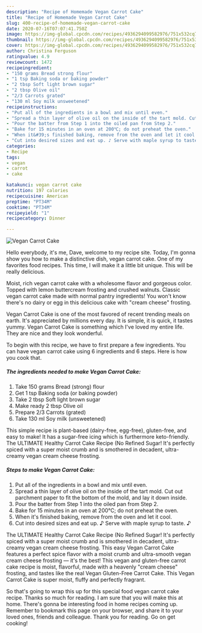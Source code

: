 ```yaml
---
description: "Recipe of Homemade Vegan Carrot Cake"
title: "Recipe of Homemade Vegan Carrot Cake"
slug: 400-recipe-of-homemade-vegan-carrot-cake
date: 2020-07-16T07:07:41.750Z
image: https://img-global.cpcdn.com/recipes/4936294099582976/751x532cq70/vegan-carrot-cake-recipe-main-photo.jpg
thumbnail: https://img-global.cpcdn.com/recipes/4936294099582976/751x532cq70/vegan-carrot-cake-recipe-main-photo.jpg
cover: https://img-global.cpcdn.com/recipes/4936294099582976/751x532cq70/vegan-carrot-cake-recipe-main-photo.jpg
author: Christina Ferguson
ratingvalue: 4.9
reviewcount: 1472
recipeingredient:
- "150 grams Bread strong flour"
- "1 tsp Baking soda or baking powder"
- "2 tbsp Soft light brown sugar"
- "2 tbsp Olive oil"
- "2/3 Carrots grated"
- "130 ml Soy milk unsweetened"
recipeinstructions:
- "Put all of the ingredients in a bowl and mix until even."
- "Spread a thin layer of olive oil on the inside of the tart mold. Cut out parchment paper to fit the bottom of the mold, and lay it down inside."
- "Pour the batter from Step 1 into the oiled pan from Step 2."
- "Bake for 15 minutes in an oven at 200℃; do not preheat the oven."
- "When it&#39;s finished baking, remove from the oven and let it cool."
- "Cut into desired sizes and eat up. ♪ Serve with maple syrup to taste. ♪"
categories:
- Recipe
tags:
- vegan
- carrot
- cake

katakunci: vegan carrot cake 
nutrition: 197 calories
recipecuisine: American
preptime: "PT34M"
cooktime: "PT34M"
recipeyield: "1"
recipecategory: Dinner

---
```



![Vegan Carrot Cake](https://img-global.cpcdn.com/recipes/4936294099582976/751x532cq70/vegan-carrot-cake-recipe-main-photo.jpg)

Hello everybody, it's me, Dave, welcome to my recipe site. Today, I'm gonna show you how to make a distinctive dish, vegan carrot cake. One of my favorites food recipes. This time, I will make it a little bit unique. This will be really delicious.

Moist, rich vegan carrot cake with a wholesome flavor and gorgeous color. Topped with lemon buttercream frosting and crushed walnuts. Classic vegan carrot cake made with normal pantry ingredients! You won&#39;t know there&#39;s no dairy or egg in this delicious cake with &#34;cream cheese&#34; frosting.

Vegan Carrot Cake is one of the most favored of recent trending meals on earth. It's appreciated by millions every day. It is simple, it is quick, it tastes yummy. Vegan Carrot Cake is something which I've loved my entire life. They are nice and they look wonderful.


To begin with this recipe, we have to first prepare a few ingredients. You can have vegan carrot cake using 6 ingredients and 6 steps. Here is how you cook that.

<!--inarticleads1-->

##### The ingredients needed to make Vegan Carrot Cake:

1. Take 150 grams Bread (strong) flour
1. Get 1 tsp Baking soda (or baking powder)
1. Take 2 tbsp Soft light brown sugar
1. Make ready 2 tbsp Olive oil
1. Prepare 2/3 Carrots (grated)
1. Take 130 ml Soy milk (unsweetened)


This simple recipe is plant-based (dairy-free, egg-free), gluten-free, and easy to make! It has a sugar-free icing which is furthermore keto-friendly. The ULTIMATE Healthy Carrot Cake Recipe (No Refined Sugar! It&#39;s perfectly spiced with a super moist crumb and is smothered in decadent, ultra-creamy vegan cream cheese frosting. 

<!--inarticleads2-->

##### Steps to make Vegan Carrot Cake:

1. Put all of the ingredients in a bowl and mix until even.
1. Spread a thin layer of olive oil on the inside of the tart mold. Cut out parchment paper to fit the bottom of the mold, and lay it down inside.
1. Pour the batter from Step 1 into the oiled pan from Step 2.
1. Bake for 15 minutes in an oven at 200℃; do not preheat the oven.
1. When it&#39;s finished baking, remove from the oven and let it cool.
1. Cut into desired sizes and eat up. ♪ Serve with maple syrup to taste. ♪


The ULTIMATE Healthy Carrot Cake Recipe (No Refined Sugar! It&#39;s perfectly spiced with a super moist crumb and is smothered in decadent, ultra-creamy vegan cream cheese frosting. This easy Vegan Carrot Cake features a perfect spice flavor with a moist crumb and ultra-smooth vegan cream cheese frosting — it&#39;s the best! This vegan and gluten-free carrot cake recipe is moist, flavorful, made with a heavenly &#34;cream cheese&#34; frosting, and tastes like the real Vegan Gluten-Free Carrot Cake. This Vegan Carrot Cake is super moist, fluffy and perfectly fragrant. 

So that's going to wrap this up for this special food vegan carrot cake recipe. Thanks so much for reading. I am sure that you will make this at home. There's gonna be interesting food in home recipes coming up. Remember to bookmark this page on your browser, and share it to your loved ones, friends and colleague. Thank you for reading. Go on get cooking!

